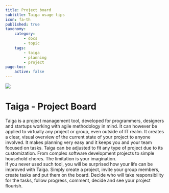 ```yaml
---
title: Project board
subtitle: Taiga usage tips
icon: fa-th
published: true
taxonomy:
    category:
        - docs
        - topic
    tags:
        - taiga
        - planning
        - project
page-toc:
    active: false
---
```


![](/home/icons/taiga.png)

# Taiga - Project Board

Taiga is a project management tool, developed for programmers, designers and startups working with agile methodology in mind. It can however be applied to virtually any project or group, even outside of IT realm.  It creates a clear, visual overview of the current state of your project to anyone involved. It makes planning very easy and it keeps you and your team focused on tasks. Taiga can be adjusted to fit any type of project due to its customization. From complex software development projects to simple household chores. The limitation is your imagination.<br>If you never used such tool, you will be surprised how your life can be improved with Taiga. Simply create a project, invite your group members, create tasks and put them on the board. Decide who will take responsibility for the tasks, follow progress, comment, decide and see your project flourish.
